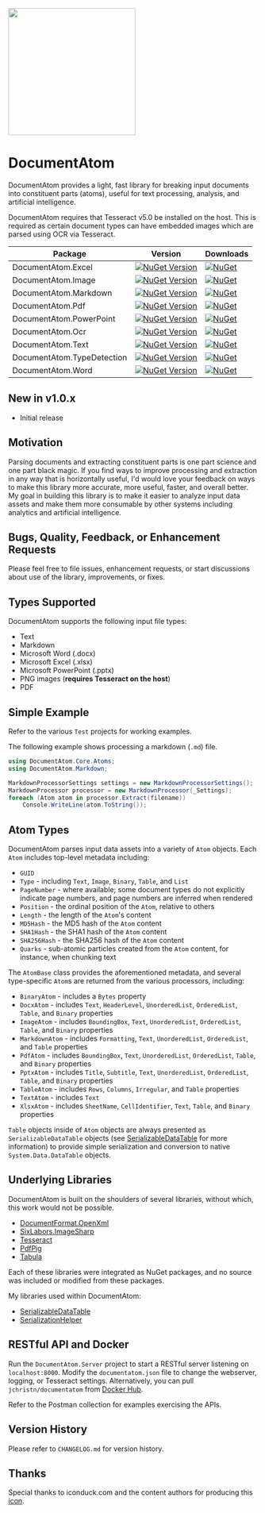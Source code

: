 <img src="https://raw.githubusercontent.com/jchristn/DocumentAtom/refs/heads/main/assets/icon.png" width="256" height="256">

# DocumentAtom

DocumentAtom provides a light, fast library for breaking input documents into constituent parts (atoms), useful for text processing, analysis, and artificial intelligence.

DocumentAtom requires that Tesseract v5.0 be installed on the host.  This is required as certain document types can have embedded images which are parsed using OCR via Tesseract.

| Package | Version | Downloads |
|---------|---------|-----------|
| DocumentAtom.Excel | [![NuGet Version](https://img.shields.io/nuget/v/DocumentAtom.Excel.svg?style=flat)](https://www.nuget.org/packages/DocumentAtom.Excel/) | [![NuGet](https://img.shields.io/nuget/dt/DocumentAtom.Excel.svg)](https://www.nuget.org/packages/DocumentAtom.Excel)  |
| DocumentAtom.Image | [![NuGet Version](https://img.shields.io/nuget/v/DocumentAtom.Image.svg?style=flat)](https://www.nuget.org/packages/DocumentAtom.Image/) | [![NuGet](https://img.shields.io/nuget/dt/DocumentAtom.Image.svg)](https://www.nuget.org/packages/DocumentAtom.Image)  |
| DocumentAtom.Markdown | [![NuGet Version](https://img.shields.io/nuget/v/DocumentAtom.Markdown.svg?style=flat)](https://www.nuget.org/packages/DocumentAtom.Markdown/) | [![NuGet](https://img.shields.io/nuget/dt/DocumentAtom.Markdown.svg)](https://www.nuget.org/packages/DocumentAtom.Markdown)  |
| DocumentAtom.Pdf | [![NuGet Version](https://img.shields.io/nuget/v/DocumentAtom.Pdf.svg?style=flat)](https://www.nuget.org/packages/DocumentAtom.Pdf/) | [![NuGet](https://img.shields.io/nuget/dt/DocumentAtom.Pdf.svg)](https://www.nuget.org/packages/DocumentAtom.Pdf)  |
| DocumentAtom.PowerPoint | [![NuGet Version](https://img.shields.io/nuget/v/DocumentAtom.PowerPoint.svg?style=flat)](https://www.nuget.org/packages/DocumentAtom.PowerPoint/) | [![NuGet](https://img.shields.io/nuget/dt/DocumentAtom.PowerPoint.svg)](https://www.nuget.org/packages/DocumentAtom.PowerPoint)  |
| DocumentAtom.Ocr | [![NuGet Version](https://img.shields.io/nuget/v/DocumentAtom.Ocr.svg?style=flat)](https://www.nuget.org/packages/DocumentAtom.Ocr/) | [![NuGet](https://img.shields.io/nuget/dt/DocumentAtom.Ocr.svg)](https://www.nuget.org/packages/DocumentAtom.Ocr)  |
| DocumentAtom.Text | [![NuGet Version](https://img.shields.io/nuget/v/DocumentAtom.Text.svg?style=flat)](https://www.nuget.org/packages/DocumentAtom.Text/) | [![NuGet](https://img.shields.io/nuget/dt/DocumentAtom.Text.svg)](https://www.nuget.org/packages/DocumentAtom.Text)  |
| DocumentAtom.TypeDetection | [![NuGet Version](https://img.shields.io/nuget/v/DocumentAtom.TypeDetection.svg?style=flat)](https://www.nuget.org/packages/DocumentAtom.TypeDetection/) | [![NuGet](https://img.shields.io/nuget/dt/DocumentAtom.TypeDetection.svg)](https://www.nuget.org/packages/DocumentAtom.TypeDetection)  |
| DocumentAtom.Word | [![NuGet Version](https://img.shields.io/nuget/v/DocumentAtom.Word.svg?style=flat)](https://www.nuget.org/packages/DocumentAtom.Word/) | [![NuGet](https://img.shields.io/nuget/dt/DocumentAtom.Word.svg)](https://www.nuget.org/packages/DocumentAtom.Word)  |

## New in v1.0.x

- Initial release

## Motivation

Parsing documents and extracting constituent parts is one part science and one part black magic.  If you find ways to improve processing and extraction in any way that is horizontally useful, I'd would love your feedback on ways to make this library more accurate, more useful, faster, and overall better.  My goal in building this library is to make it easier to analyze input data assets and make them more consumable by other systems including analytics and artificial intelligence.

## Bugs, Quality, Feedback, or Enhancement Requests

Please feel free to file issues, enhancement requests, or start discussions about use of the library, improvements, or fixes.  

## Types Supported

DocumentAtom supports the following input file types:
- Text
- Markdown
- Microsoft Word (.docx)
- Microsoft Excel (.xlsx)
- Microsoft PowerPoint (.pptx)
- PNG images (**requires Tesseract on the host**)
- PDF

## Simple Example 

Refer to the various `Test` projects for working examples.

The following example shows processing a markdown (`.md`) file.

```csharp
using DocumentAtom.Core.Atoms;
using DocumentAtom.Markdown;

MarkdownProcessorSettings settings = new MarkdownProcessorSettings();
MarkdownProcessor processor = new MarkdownProcessor(_Settings);
foreach (Atom atom in processor.Extract(filename))
    Console.WriteLine(atom.ToString());
```

## Atom Types

DocumentAtom parses input data assets into a variety of `Atom` objects.  Each `Atom` includes top-level metadata including:
- `GUID`
- `Type` - including `Text`, `Image`, `Binary`, `Table`, and `List`
- `PageNumber` - where available; some document types do not explicitly indicate page numbers, and page numbers are inferred when rendered
- `Position` - the ordinal position of the `Atom`, relative to others
- `Length` - the length of the `Atom`'s content
- `MD5Hash` - the MD5 hash of the `Atom` content
- `SHA1Hash` - the SHA1 hash of the `Atom` content
- `SHA256Hash` - the SHA256 hash of the `Atom` content
- `Quarks` - sub-atomic particles created from the `Atom` content, for instance, when chunking text

The `AtomBase` class provides the aforementioned metadata, and several type-specific `Atom`s are returned from the various processors, including:
- `BinaryAtom` - includes a `Bytes` property
- `DocxAtom` - includes `Text`, `HeaderLevel`, `UnorderedList`, `OrderedList`, `Table`, and `Binary` properties
- `ImageAtom` - includes `BoundingBox`, `Text`, `UnorderedList`, `OrderedList`, `Table`, and `Binary` properties
- `MarkdownAtom` - includes `Formatting`, `Text`, `UnorderedList`, `OrderedList`, and `Table` properties
- `PdfAtom` - includes `BoundingBox`, `Text`, `UnorderedList`, `OrderedList`, `Table`, and `Binary` properties
- `PptxAtom` - includes `Title`, `Subtitle`, `Text`, `UnorderedList`, `OrderedList`, `Table`, and `Binary` properties
- `TableAtom` - includes `Rows`, `Columns`, `Irregular`, and `Table` properties
- `TextAtom` - includes `Text`
- `XlsxAtom` - includes `SheetName`, `CellIdentifier`, `Text`, `Table`, and `Binary` properties

`Table` objects inside of `Atom` objects are always presented as `SerializableDataTable` objects (see [SerializableDataTable](https://github.com/jchristn/serializabledatatable) for more information) to provide simple serialization and conversion to native `System.Data.DataTable` objects.

## Underlying Libraries

DocumentAtom is built on the shoulders of several libraries, without which, this work would not be possible.

- [DocumentFormat.OpenXml](https://github.com/dotnet/Open-XML-SDK)
- [SixLabors.ImageSharp](https://github.com/SixLabors/ImageSharp)
- [Tesseract](https://github.com/charlesw/tesseract/)
- [PdfPig](https://github.com/UglyToad/PdfPig)
- [Tabula](https://github.com/BobLd/tabula-sharp)

Each of these libraries were integrated as NuGet packages, and no source was included or modified from these packages.

My libraries used within DocumentAtom:

- [SerializableDataTable](https://github.com/jchristn/serializabledatatable)
- [SerializationHelper](https://github.com/jchristn/serializationhelper)

## RESTful API and Docker

Run the `DocumentAtom.Server` project to start a RESTful server listening on `localhost:8000`.  Modify the `documentatom.json` file to change the webserver, logging, or Tesseract settings.  Alternatively, you can pull `jchristn/documentatom` from [Docker Hub](https://hub.docker.com/repository/docker/jchristn/documentatom/general).

Refer to the Postman collection for examples exercising the APIs.

## Version History

Please refer to ```CHANGELOG.md``` for version history.

## Thanks

Special thanks to iconduck.com and the content authors for producing this [icon](https://iconduck.com/icons/27054/atom).
